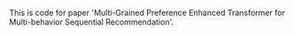 This is code for paper 'Multi-Grained Preference Enhanced Transformer for Multi-behavior Sequential Recommendation'.
